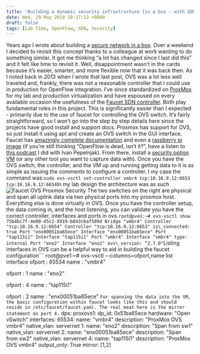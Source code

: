 ```yaml
---
title: 'Building a dynamic security infrastructure [in a box - with SDN]'
date: Wed, 29 May 2019 18:17:13 +0000
draft: false
tags: [Lab Time, OpenFlow, SDN, Security]
---
```


Years ago I wrote about building a [secure network in a box](https://www.forwardingplane.net/2013/07/building-a-secured-network-in-a-box/). Over a weekend I decided to revisit this concept thanks to a colleague at work wanting to do something similar. It got me thinking “a lot has changed since I last did this” and it felt like time to revisit it. Well, disappointment wasn’t in the cards because it’s easier, smarter, and more flexible now that it was back then. As I noted back in 2013 when I wrote that last post, OVS was a lot less well traveled and, frankly, there was not a reasonable controller that I could use in production for OpenFlow integration. I’ve since standardized on [ProxMox](https://www.proxmox.com/en/) for my lab and production virtualization and have espoused on every available occasion the usefulness of the [Faucet SDN controller](https://www.faucet.nz). Both play fundamental roles in this project. This is significantly easier than I expected - primarily due to the use of faucet for controlling the OVS switch. It’s fairly straightforward, so I won’t go into the step by step details here since the projects have good install and support docs. Proxmox has support for OVS, so just install it using apt and create an OVS switch in the GUI interface. Faucet has [amazingly complete documentation](https://docs.faucet.nz/en/latest/) and even a [raspberry pi image](https://docs.faucet.nz/en/latest/installation.html#installing-on-raspberry-pi) (if you’re still thinking “OpenFlow is dead, isn’t it?”, have a listen to [this podcast](https://blog.ipspace.net/2019/04/using-faucet-to-build-sc18-network-with.html) I did with Ivan Pepelnjak). From there, install a [security option VM](https://securityonion.net/) (or any other tool you want to capture data with). Once you have the OVS switch, the controller, and the VM up and running getting data to it is as simple as issuing the comments to configure a controller. I my case the command was:```
sudo ovs-vsctl set-controller vmbr4 tcp:10.16.9.12:6653 tcp:10.16.9.12:6654
```In my lab design the architecture was as such ![Faucet OVS Proxmox Security](https://www.forwardingplane.net/wp-content/uploads/2019/05/Faucet-OVS-Proxmox-Security.jpg "Faucet OVS Proxmox Security.jpg") The two switches on the right are physical and span all uplink data via two physical ports into my proxmox host. Everything else is done virtually in OVS. Once you have the controller setup, the data coming in, and the host listening, you can validate you have the correct controller, interfaces and ports in ovs.```
root@pve1:~# ovs-vsctl show
75b4bc7f-4e00-45c2-8919-b043cbaf509d
Bridge "vmbr4"
Controller "tcp:10.16.9.12:6654"
Controller "tcp:10.16.9.12:6653"
is\_connected: true
Port "enx00051ba65ece"
Interface "enx00051ba65ece"
Port "tap115i1"
Interface "tap115i1"
Port "vmbr4"
Interface "vmbr4"
type: internal
Port "eno2"
Interface "eno2"
ovs\_version: “2.7.0"
```Listing interfaces in OVS can be a helpful way to aid in building the faucet configuration```
root@pve1:~# ovs-vsctl --columns=ofport,name list interface
ofport : 65534
name : "vmbr4"

ofport              : 1
name : "eno2"

ofport              : 4
name : "tap115i1"

ofport              : 2
name : "enx00051ba65ece"
```For spanning the data into the VM, the basic configuration within faucet looks like this and should reside in /etc/faucet/faucet.yaml. The real meat here is the mirror statement on port 4.```
dps:
    proxovs1:
        dp\_id: 0x51ba65ece
        hardware: "Open vSwitch"
        interfaces:
            65534:
                name: "vmbr4"
                description: "ProxMox OVS vmbr4"
                native\_vlan: servernet
            1:
                name: "eno2"
                description: "Span from sw1"
                native\_vlan: servernet
            2:
                name: "enx00051ba65ece"
                description: "Span from sw2"
                native\_vlan: servernet
            4:
                name: "tap115i1"
                description: "ProxMox OVS vmbr4"
                output\_only: True
                mirror: \[1,2\]
```This can be fairly easily adjusted to mirror all internal, east-west traffic in a virtualization farm.